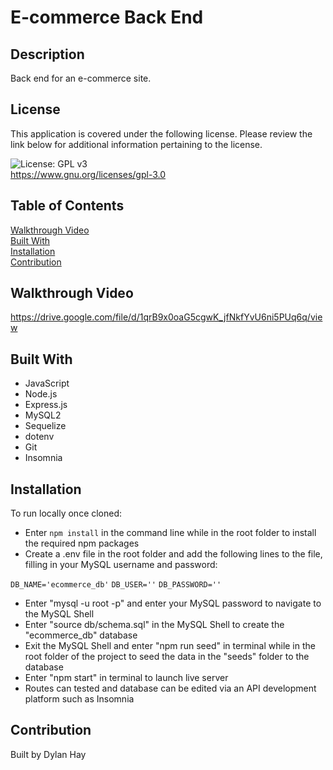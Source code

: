# E-commerce Back End

## Description
Back end for an e-commerce site.

## License  
This application is covered under the following license. Please review the link below for additional information pertaining to the license.
    
![License: GPL v3](https://img.shields.io/badge/License-GPLv3-blue.svg)  
https://www.gnu.org/licenses/gpl-3.0

## Table of Contents
[Walkthrough Video](#walkthrough-video)  
[Built With](#built-with)  
[Installation](#installation)   
[Contribution](#contribution) 

## Walkthrough Video
https://drive.google.com/file/d/1qrB9x0oaG5cgwK_jfNkfYvU6ni5PUq6q/view

## Built With
* JavaScript
* Node.js
* Express.js
* MySQL2
* Sequelize
* dotenv
* Git
* Insomnia

## Installation
To run locally once cloned:
* Enter `npm install` in the command line while in the root folder to install the required npm packages
* Create a .env file in the root folder and add the following lines to the file, filling in your MySQL username and password:

`DB_NAME='ecommerce_db'`
`DB_USER=''`
`DB_PASSWORD=''`

* Enter "mysql -u root -p" and enter your MySQL password to navigate to the MySQL Shell
* Enter "source db/schema.sql" in the MySQL Shell to create the "ecommerce_db" database
* Exit the MySQL Shell and enter "npm run seed" in terminal while in the root folder of the project to seed the data in the "seeds" folder to the database
* Enter "npm start" in terminal to launch live server
* Routes can tested and database can be edited via an API development platform such as Insomnia

## Contribution
Built by Dylan Hay